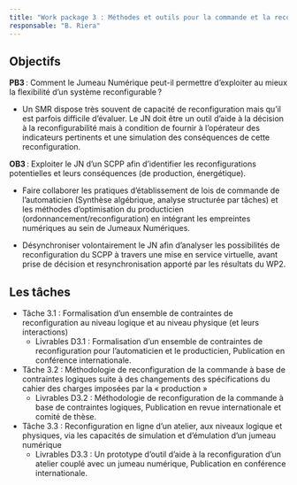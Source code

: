 ```yaml
---
title: "Work package 3 : Méthodes et outils pour la commande et la reconfiguration"
responsable: "B. Riera"
---
```


## Objectifs

**PB3** : Comment le Jumeau Numérique peut-il permettre d’exploiter au mieux la flexibilité d’un système reconfigurable ? ​

* Un SMR dispose très souvent de capacité de reconfiguration mais qu’il est parfois difficile d’évaluer. Le JN doit être un outil d’aide à la décision à la reconfigurabilité mais à condition de fournir à l’opérateur des indicateurs pertinents et une simulation des conséquences de cette reconfiguration. ​

**OB3** : Exploiter le JN d’un SCPP afin d’identifier les reconfigurations potentielles et leurs conséquences (de production, énergétique). ​

* Faire collaborer les pratiques d’établissement de lois de commande de l’automaticien (Synthèse algébrique, analyse structurée par tâches) et les méthodes d’optimisation du producticien (ordonnancement/reconfiguration) en intégrant les empreintes numériques au sein de Jumeaux Numériques. ​

* Désynchroniser volontairement le JN afin d’analyser les possibilités de reconfiguration du SCPP à travers une mise en service virtuelle, avant prise de décision et resynchronisation apporté par les résultats du WP2. 

## Les tâches

* Tâche 3.1 : Formalisation d’un ensemble de contraintes de reconfiguration au niveau logique et au niveau physique (et leurs interactions) ​
  * Livrables D3.1 : Formalisation d’un ensemble de contraintes de reconfiguration pour l’automaticien et le producticien, Publication en conférence internationale. ​
* Tâche 3.2 : Méthodologie de reconfiguration de la commande à base de contraintes logiques suite à des changements des spécifications du cahier des charges imposées par la « production » ​
  * Livrables D3.2 : Méthodologie de reconfiguration de la commande à base de contraintes logiques, Publication en revue internationale et comité de thèse. ​
* Tâche 3.3 : Reconfiguration en ligne d’un atelier, aux niveaux logique et physiques, via les capacités de simulation et d’émulation d’un jumeau numérique ​
  * Livrables D3.3 : Un prototype d’outil d’aide à la reconfiguration d’un atelier couplé avec un jumeau numérique, Publication en conférence internationale.
